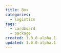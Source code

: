 ```yaml
---
title: Box
categories:
  - logistics
tags:
  - cardboard
  - package
created: 1.0.0-alpha.1
updated: 1.0.0-alpha.1
---
```

